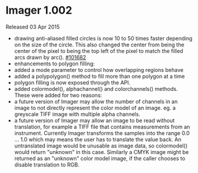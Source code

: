 # Imager 1.002

Released 03 Apr 2015

- drawing anti-aliased filled circles is now 10 to 50 times faster depending on the size of the circle. This also changed the center from being the center of the pixel to being the top left of the pixel to match the filled arcs drawn by arc(). [#101682](https://github.com/tonycoz/imager/issues/101682) 
- enhancements to polygon filling: 
- added a mode parameter to control how overlapping regions behave 
- added a polypolygon() method to fill more than one polygon at a time 
- polygon filling is now exposed through the API. 
- added colormodel(), alphachannel() and colorchannels() methods. These were added for two reasons: 
- a future version of Imager may allow the number of channels in an image to not directly represent the color model of an image. eg. a greyscale TIFF image with multiple alpha channels. 
- a future version of Imager may allow an image to be read without translation, for example a TIFF file that contains measurements from an instrument. Currently Imager transforms the samples into the range 0.0 ... 1.0 which may means the user has to translate the value back. An untranslated image would be unusable as image data, so colormodel() would return "unknown" in this case. Similarly a CMYK image might be returned as an "unknown" color model image, if the caller chooses to disable translation to RGB.